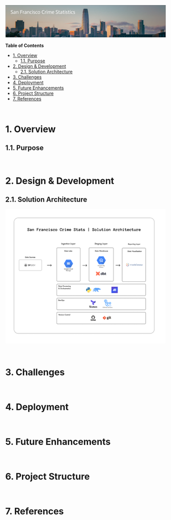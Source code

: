 ![image](./docs/images/sf-crime-stats-header.png)

**Table of Contents**
- [1. Overview](#1-overview)
  - [1.1. Purpose](#11-purpose)
- [2. Design \& Development](#2-design--development)
  - [2.1. Solution Architecture](#21-solution-architecture)
- [3. Challenges](#3-challenges)
- [4. Deployment](#4-deployment)
- [5. Future Enhancements](#5-future-enhancements)
- [6. Project Structure](#6-project-structure)
- [7. References](#7-references)

<br>

# 1. Overview

## 1.1. Purpose

<br>

# 2. Design & Development
## 2.1. Solution Architecture
![image](./docs/images/sf-crime-stats-solution-architecture.png)

<br>

# 3. Challenges

<br>

# 4. Deployment

<br>

# 5. Future Enhancements

<br>

# 6. Project Structure

<br>

# 7. References
